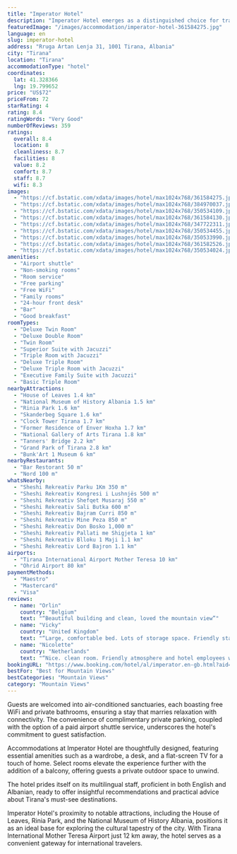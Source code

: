 ```yaml
---
title: "Imperator Hotel"
description: "Imperator Hotel emerges as a distinguished choice for travelers seeking comfort and convenience in the heart of Tirana."
featuredImage: "/images/accommodation/imperator-hotel-361584275.jpg"
language: en
slug: imperator-hotel
address: "Rruga Artan Lenja 31, 1001 Tirana, Albania"
city: "Tirana"
location: "Tirana"
accommodationType: "hotel"
coordinates:
  lat: 41.328366
  lng: 19.799652
price: "US$72"
priceFrom: 72
starRating: 4
rating: 8.4
ratingWords: "Very Good"
numberOfReviews: 359
ratings:
  overall: 8.4
  location: 8
  cleanliness: 8.7
  facilities: 8
  value: 8.2
  comfort: 8.7
  staff: 8.7
  wifi: 8.3
images:
  - "https://cf.bstatic.com/xdata/images/hotel/max1024x768/361584275.jpg?k=d4b6ccd60bcd72fa9dcea657970c678b2affb30c0950371b6b9b9f8f5a750418&o=&hp=1"
  - "https://cf.bstatic.com/xdata/images/hotel/max1024x768/384970037.jpg?k=d77884d2607f4b9e01462e679a60a7902417d7d1bf874da8f5934db31bda3f83&o=&hp=1"
  - "https://cf.bstatic.com/xdata/images/hotel/max1024x768/350534109.jpg?k=1ded8f445e49b1ad2a8723aacdcb9485802cf17f809608a12efaf84e239e83f3&o=&hp=1"
  - "https://cf.bstatic.com/xdata/images/hotel/max1024x768/361584130.jpg?k=34e0f7298c0f93866f0783e9dc41a4f854b1926f01be38b53c9c0ab495d26a09&o=&hp=1"
  - "https://cf.bstatic.com/xdata/images/hotel/max1024x768/347722311.jpg?k=1895c624207187e9e76f482a7bb28e2d27efd4e380dae7737382403a9c61303c&o=&hp=1"
  - "https://cf.bstatic.com/xdata/images/hotel/max1024x768/350534455.jpg?k=e9c2452cbb4449d4246a05d71b685bac7e4c3f9c13f016c0cad7078ee3badebf&o=&hp=1"
  - "https://cf.bstatic.com/xdata/images/hotel/max1024x768/350533990.jpg?k=9a08dc335ff17232e636d7abcad84f12977db6fb1364068ec56a547f2a1a8147&o=&hp=1"
  - "https://cf.bstatic.com/xdata/images/hotel/max1024x768/361582526.jpg?k=a63c8786dc231c668974fa2a0d0d032ebe72f4dbb4fa9a9286b92f7842773731&o=&hp=1"
  - "https://cf.bstatic.com/xdata/images/hotel/max1024x768/350534024.jpg?k=1913c2c33cff0a2a0d8651c9140e772251ba54b1abeb5616dcfed701d56e1f28&o=&hp=1"
amenities:
  - "Airport shuttle"
  - "Non-smoking rooms"
  - "Room service"
  - "Free parking"
  - "Free WiFi"
  - "Family rooms"
  - "24-hour front desk"
  - "Bar"
  - "Good breakfast"
roomTypes:
  - "Deluxe Twin Room"
  - "Deluxe Double Room"
  - "Twin Room"
  - "Superior Suite with Jacuzzi"
  - "Triple Room with Jacuzzi"
  - "Deluxe Triple Room"
  - "Deluxe Triple Room with Jacuzzi"
  - "Executive Family Suite with Jacuzzi"
  - "Basic Triple Room"
nearbyAttractions:
  - "House of Leaves 1.4 km"
  - "National Museum of History Albania 1.5 km"
  - "Rinia Park 1.6 km"
  - "Skanderbeg Square 1.6 km"
  - "Clock Tower Tirana 1.7 km"
  - "Former Residence of Enver Hoxha 1.7 km"
  - "National Gallery of Arts Tirana 1.8 km"
  - "Tanners' Bridge 2.2 km"
  - "Grand Park of Tirana 2.8 km"
  - "Bunk'Art 1 Museum 6 km"
nearbyRestaurants:
  - "Bar Restorant 50 m"
  - "Nord 100 m"
whatsNearby:
  - "Sheshi Rekreativ Parku 1Km 350 m"
  - "Sheshi Rekreativ Kongresi i Lushnjës 500 m"
  - "Sheshi Rekreativ Shefqet Musaraj 550 m"
  - "Sheshi Rekreativ Sali Butka 600 m"
  - "Sheshi Rekreativ Bajram Curri 850 m"
  - "Sheshi Rekreativ Mine Peza 850 m"
  - "Sheshi Rekreativ Don Bosko 1,000 m"
  - "Sheshi Rekreativ Pallati me Shigjeta 1 km"
  - "Sheshi Rekreativ Blloku 1 Maji 1.1 km"
  - "Sheshi Rekreativ Lord Bajron 1.1 km"
airports:
  - "Tirana International Airport Mother Teresa 10 km"
  - "Ohrid Airport 80 km"
paymentMethods:
  - "Maestro"
  - "Mastercard"
  - "Visa"
reviews:
  - name: "Orlin"
    country: "Belgium"
    text: "“Beautiful building and clean, loved the mountain view”"
  - name: "Vicky"
    country: "United Kingdom"
    text: "“Large, comfortable bed. Lots of storage space. Friendly staff. A few items to choose from for breakfast. Very clean and modern. Good location - walking distance to the centre and a small supermarket 5 minutes away.”"
  - name: "Nicolette"
    country: "Netherlands"
    text: "“Nice. clean room. Friendly atmosphere and hotel employees willing to help with all yor requests.”"
bookingURL: "https://www.booking.com/hotel/al/imperator.en-gb.html?aid=8035640"
bestFor: "Best for Mountain Views"
bestCategories: "Mountain Views"
category: "Mountain Views"
---
```


Guests are welcomed into air-conditioned sanctuaries, each boasting free WiFi and private bathrooms, ensuring a stay that marries relaxation with connectivity. The convenience of complimentary private parking, coupled with the option of a paid airport shuttle service, underscores the hotel's commitment to guest satisfaction.

Accommodations at Imperator Hotel are thoughtfully designed, featuring essential amenities such as a wardrobe, a desk, and a flat-screen TV for a touch of home. Select rooms elevate the experience further with the addition of a balcony, offering guests a private outdoor space to unwind.

The hotel prides itself on its multilingual staff, proficient in both English and Albanian, ready to offer insightful recommendations and practical advice about Tirana's must-see destinations.

Imperator Hotel's proximity to notable attractions, including the House of Leaves, Rinia Park, and the National Museum of History Albania, positions it as an ideal base for exploring the cultural tapestry of the city. With Tirana International Mother Teresa Airport just 12 km away, the hotel serves as a convenient gateway for international travelers.